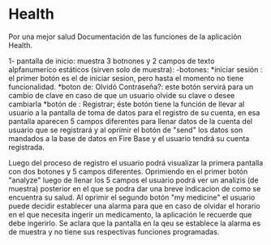 # Health
 Por una mejor salud
Documentación de las funciones de la aplicación Health.

1- pantalla de inicio:
muestra 3 botnones y 2 campos de texto alpfanumerico estáticos (sirven solo de muestra):
-botones:
*iniciar sesión : el primer botón es el de iniciar sesion, pero hasta el momento no tiene funcionalidad.
*boton de: Olvidó Contraseña?: este botón servirá para un cambio de clave en caso de que un usuario olvide su clave o desee cambiarla
*botón de : Registrar; éste botón tiene la función 
de llevar al usuario a la pantalla de toma de datos para el registro de su cuenta, en esa pantalla aparecen 5 campos diferentes para llenar datos de la cuenta del usuario que se registrará y al oprimir el botón de "send" los datos son mandados a la base de datos en Fire Base y el usuario tendrá su cuenta registrada.

Luego del proceso de registro el usuario podrá visualizar la primera pantalla con dos botones y 5 campos diferentes. Oprimiendo en el primer botón "analyze" luego de llenar los 5 campos el usuario podrá ver un analizis (de muestra) posterior en el que se podra dar una breve indicacion de como se encuentra su salud. 
Al oprimir el segundo botón "my medicine" el usuario puede decidir establecer una alarma para que en caso de olvidar el horario en el que necesita ingerir un medicamento, la aplicación le recuerde que debe ingerirlo. Se aclara que la pantalla en la qeu se establece la alarma es de muestra y no tiene sus respectivas funciones programadas.

